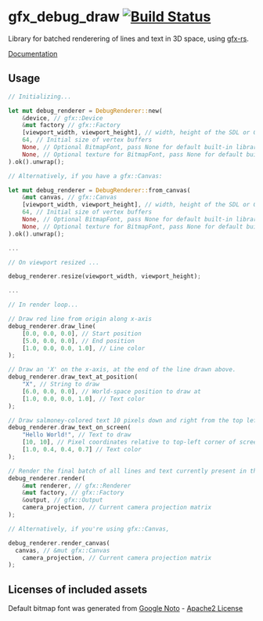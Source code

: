 # gfx_debug_draw [![Build Status](https://travis-ci.org/PistonDevelopers/gfx-debug-draw.png?branch=master)](https://travis-ci.org/PistonDevelopers/gfx-debug-draw)

Library for batched renderering of lines and text in 3D space, using [gfx-rs](https://github.com/gfx-rs/gfx-rs).

[Documentation](http://www.piston.rs/docs/gfx-debug-draw/gfx_debug_draw/)

## Usage

```rust
// Initializing...

let mut debug_renderer = DebugRenderer::new(
	&device, // gfx::Device
	&mut factory // gfx::Factory
	[viewport_width, viewport_height], // width, height of the SDL or GLFW frame/viewport
	64, // Initial size of vertex buffers
	None, // Optional BitmapFont, pass None for default built-in library font
	None, // Optional texture for BitmapFont, pass None for default built-in library font
).ok().unwrap();

// Alternatively, if you have a gfx::Canvas:

let mut debug_renderer = DebugRenderer::from_canvas(
	&mut canvas, // gfx::Canvas
	[viewport_width, viewport_height], // width, height of the SDL or GLFW frame/viewport
	64, // Initial size of vertex buffers
	None, // Optional BitmapFont, pass None for default built-in library font
	None, // Optional texture for BitmapFont, pass None for default built-in library font
).ok().unwrap();

...

// On viewport resized ...

debug_renderer.resize(viewport_width, viewport_height);

...

// In render loop...

// Draw red line from origin along x-axis
debug_renderer.draw_line(
	[0.0, 0.0, 0.0], // Start position
	[5.0, 0.0, 0.0], // End position
	[1.0, 0.0, 0.0, 1.0], // Line color
);

// Draw an 'X' on the x-axis, at the end of the line drawn above.
debug_renderer.draw_text_at_position(
	"X", // String to draw
	[6.0, 0.0, 0.0], // World-space position to draw at
	[1.0, 0.0, 0.0, 1.0], // Text color
);

// Draw salmoney-colored text 10 pixels down and right from the top left corner of the screen
debug_renderer.draw_text_on_screen(
	"Hello World!", // Text to draw
	[10, 10], // Pixel coordinates relative to top-left corner of screen
	[1.0, 0.4, 0.4, 0.7] // Text color
);

// Render the final batch of all lines and text currently present in the vertex/index buffers
debug_renderer.render(
	&mut renderer, // gfx::Renderer
	&mut factory, // gfx::Factory
	&output, // gfx::Output
	camera_projection, // Current camera projection matrix
);

// Alternatively, if you're using gfx::Canvas,

debug_renderer.render_canvas(
  canvas, // &mut gfx::Canvas
	camera_projection, // Current camera projection matrix
);

```

## Licenses of included assets

Default bitmap font was generated from [Google Noto](https://www.google.com/get/noto/) - [Apache2 License](https://github.com/PistonDevelopers/gfx-debug-draw/blob/master/assets/LICENSE-2.0.txt)
